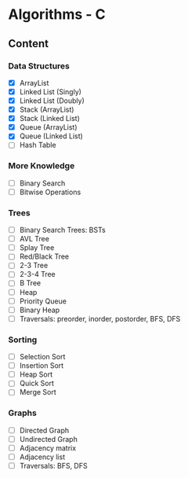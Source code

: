 # Algorithms - C

## Content

### Data Structures

- [X] ArrayList
- [X] Linked List (Singly)
- [X] Linked List (Doubly)
- [X] Stack (ArrayList)
- [X] Stack (Linked List)
- [X] Queue (ArrayList)
- [X] Queue (Linked List)
- [ ] Hash Table

### More Knowledge

- [ ] Binary Search
- [ ] Bitwise Operations

### Trees

- [ ] Binary Search Trees: BSTs
- [ ] AVL Tree
- [ ] Splay Tree
- [ ] Red/Black Tree
- [ ] 2-3 Tree
- [ ] 2-3-4 Tree
- [ ] B Tree
- [ ] Heap
- [ ] Priority Queue
- [ ] Binary Heap
- [ ] Traversals: preorder, inorder, postorder, BFS, DFS

### Sorting

- [ ] Selection Sort
- [ ] Insertion Sort
- [ ] Heap Sort
- [ ] Quick Sort
- [ ] Merge Sort

### Graphs

- [ ] Directed Graph
- [ ] Undirected Graph
- [ ] Adjacency matrix
- [ ] Adjacency list
- [ ] Traversals: BFS, DFS
